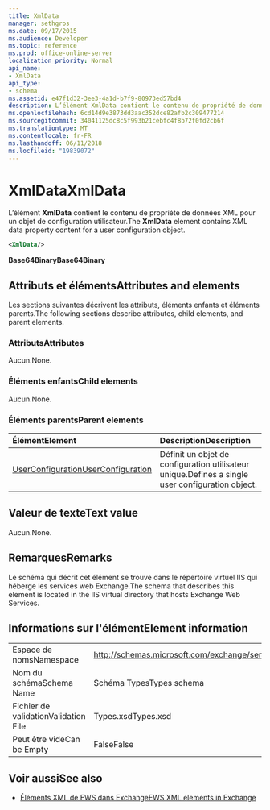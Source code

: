 ```yaml
---
title: XmlData
manager: sethgros
ms.date: 09/17/2015
ms.audience: Developer
ms.topic: reference
ms.prod: office-online-server
localization_priority: Normal
api_name:
- XmlData
api_type:
- schema
ms.assetid: e47f1d32-3ee3-4a1d-b7f9-80973ed57bd4
description: L’élément XmlData contient le contenu de propriété de données XML pour un objet de configuration utilisateur.
ms.openlocfilehash: 6cd14d9e3873dd3aac352dce82afb2c309477214
ms.sourcegitcommit: 34041125dc8c5f993b21cebfc4f8b72f0fd2cb6f
ms.translationtype: MT
ms.contentlocale: fr-FR
ms.lasthandoff: 06/11/2018
ms.locfileid: "19839072"
---
```

# <a name="xmldata"></a><span data-ttu-id="47fd9-103">XmlData</span><span class="sxs-lookup"><span data-stu-id="47fd9-103">XmlData</span></span>

<span data-ttu-id="47fd9-104">L’élément **XmlData** contient le contenu de propriété de données XML pour un objet de configuration utilisateur.</span><span class="sxs-lookup"><span data-stu-id="47fd9-104">The **XmlData** element contains XML data property content for a user configuration object.</span></span> 
  
```XML
<XmlData/>
```

<span data-ttu-id="47fd9-105">**Base64Binary**</span><span class="sxs-lookup"><span data-stu-id="47fd9-105">**Base64Binary**</span></span>

## <a name="attributes-and-elements"></a><span data-ttu-id="47fd9-106">Attributs et éléments</span><span class="sxs-lookup"><span data-stu-id="47fd9-106">Attributes and elements</span></span>

<span data-ttu-id="47fd9-107">Les sections suivantes décrivent les attributs, éléments enfants et éléments parents.</span><span class="sxs-lookup"><span data-stu-id="47fd9-107">The following sections describe attributes, child elements, and parent elements.</span></span>
  
### <a name="attributes"></a><span data-ttu-id="47fd9-108">Attributs</span><span class="sxs-lookup"><span data-stu-id="47fd9-108">Attributes</span></span>

<span data-ttu-id="47fd9-109">Aucun.</span><span class="sxs-lookup"><span data-stu-id="47fd9-109">None.</span></span>
  
### <a name="child-elements"></a><span data-ttu-id="47fd9-110">Éléments enfants</span><span class="sxs-lookup"><span data-stu-id="47fd9-110">Child elements</span></span>

<span data-ttu-id="47fd9-111">Aucun.</span><span class="sxs-lookup"><span data-stu-id="47fd9-111">None.</span></span>
  
### <a name="parent-elements"></a><span data-ttu-id="47fd9-112">Éléments parents</span><span class="sxs-lookup"><span data-stu-id="47fd9-112">Parent elements</span></span>

|<span data-ttu-id="47fd9-113">**Élément**</span><span class="sxs-lookup"><span data-stu-id="47fd9-113">**Element**</span></span>|<span data-ttu-id="47fd9-114">**Description**</span><span class="sxs-lookup"><span data-stu-id="47fd9-114">**Description**</span></span>|
|:-----|:-----|
|[<span data-ttu-id="47fd9-115">UserConfiguration</span><span class="sxs-lookup"><span data-stu-id="47fd9-115">UserConfiguration</span></span>](userconfiguration.md) <br/> |<span data-ttu-id="47fd9-116">Définit un objet de configuration utilisateur unique.</span><span class="sxs-lookup"><span data-stu-id="47fd9-116">Defines a single user configuration object.</span></span>  <br/> |
   
## <a name="text-value"></a><span data-ttu-id="47fd9-117">Valeur de texte</span><span class="sxs-lookup"><span data-stu-id="47fd9-117">Text value</span></span>

<span data-ttu-id="47fd9-118">Aucun.</span><span class="sxs-lookup"><span data-stu-id="47fd9-118">None.</span></span>
  
## <a name="remarks"></a><span data-ttu-id="47fd9-119">Remarques</span><span class="sxs-lookup"><span data-stu-id="47fd9-119">Remarks</span></span>

<span data-ttu-id="47fd9-120">Le schéma qui décrit cet élément se trouve dans le répertoire virtuel IIS qui héberge les services web Exchange.</span><span class="sxs-lookup"><span data-stu-id="47fd9-120">The schema that describes this element is located in the IIS virtual directory that hosts Exchange Web Services.</span></span>
  
## <a name="element-information"></a><span data-ttu-id="47fd9-121">Informations sur l'élément</span><span class="sxs-lookup"><span data-stu-id="47fd9-121">Element information</span></span>

|||
|:-----|:-----|
|<span data-ttu-id="47fd9-122">Espace de noms</span><span class="sxs-lookup"><span data-stu-id="47fd9-122">Namespace</span></span>  <br/> |http://schemas.microsoft.com/exchange/services/2006/types  <br/> |
|<span data-ttu-id="47fd9-123">Nom du schéma</span><span class="sxs-lookup"><span data-stu-id="47fd9-123">Schema Name</span></span>  <br/> |<span data-ttu-id="47fd9-124">Schéma Types</span><span class="sxs-lookup"><span data-stu-id="47fd9-124">Types schema</span></span>  <br/> |
|<span data-ttu-id="47fd9-125">Fichier de validation</span><span class="sxs-lookup"><span data-stu-id="47fd9-125">Validation File</span></span>  <br/> |<span data-ttu-id="47fd9-126">Types.xsd</span><span class="sxs-lookup"><span data-stu-id="47fd9-126">Types.xsd</span></span>  <br/> |
|<span data-ttu-id="47fd9-127">Peut être vide</span><span class="sxs-lookup"><span data-stu-id="47fd9-127">Can be Empty</span></span>  <br/> |<span data-ttu-id="47fd9-128">False</span><span class="sxs-lookup"><span data-stu-id="47fd9-128">False</span></span>  <br/> |
   
## <a name="see-also"></a><span data-ttu-id="47fd9-129">Voir aussi</span><span class="sxs-lookup"><span data-stu-id="47fd9-129">See also</span></span>

- [<span data-ttu-id="47fd9-130">Éléments XML de EWS dans Exchange</span><span class="sxs-lookup"><span data-stu-id="47fd9-130">EWS XML elements in Exchange</span></span>](ews-xml-elements-in-exchange.md)

